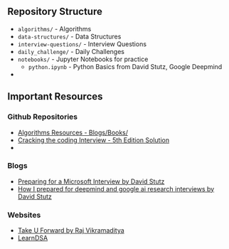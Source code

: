 ## Repository Structure
- `algorithms/` - Algorithms 
- `data-structures/` - Data Structures
- `interview-questions/` - Interview Questions
- `daily_challenge/` - Daily Challenges
- `notebooks/` - Jupyter Notebooks for practice 
    - `python.ipynb` - Python Basics from David Stutz, Google Deepmind
- 


## Important Resources 


### Github Repositories
- [Algorithms Resources - Blogs/Books/](https://github.com/Olshansk/interview)
- [Cracking the coding Interview - 5th Edition Solution](https://github.com/careercup/ctci/tree/master/python)
- 

### Blogs 
- [Preparing for a Microsoft Interview by David Stutz](https://davidstutz.de/preparing-for-a-microsoft-interview/)
- [How I prepared for deepmind and google ai research interviews by David Stutz](https://davidstutz.de/how-i-prepared-for-deepmind-and-google-ai-research-internship-interviews-in-2019/)

### Websites 
- [Take U Forward by Raj Vikramaditya](https://takeuforward.org/)
- [LearnDSA](https://learndsa.vercel.app/)
